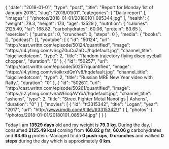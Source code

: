 {
    "date": "2018-01-01",
    "type": "post",
    "title": "Report for Monday 1st of January 2018",
    "slug": "2018\/01\/01",
    "categories": [
        "Daily report"
    ],
    "images": [
        "\/photos\/2018-01-01\/20180101_085344.jpg"
    ],
    "health": {
        "weight": 79.3,
        "height": 173,
        "age": 13529
    },
    "nutrition": {
        "calories": 2125.49,
        "fat": 168.82,
        "carbohydrates": 60.06,
        "protein": 83.65
    },
    "exercise": {
        "pushups": 0,
        "crunches": 0,
        "steps": 0
    },
    "media": {
        "books": [],
        "podcast": [],
        "youtube": [
            {
                "id": "50124",
                "url": "http:\/\/cast.writtn.com\/episode\/50124\/quantified",
                "image": "https:\/\/i4.ytimg.com\/vi\/cgZ0uCuZhDU\/hqdefault.jpg",
                "channel_title": "bigclivedotcom",
                "type": 2,
                "title": "Random trajectory flying disco eyeball chopper.",
                "duration": "0"
            },
            {
                "id": "50257",
                "url": "http:\/\/cast.writtn.com\/episode\/50257\/quantified",
                "image": "https:\/\/i4.ytimg.com\/vi\/oikrxdQnYv8\/hqdefault.jpg",
                "channel_title": "bigclivedotcom",
                "type": 2,
                "title": "Russian MRE New Year video with Ralfy.",
                "duration": "0"
            },
            {
                "id": "50261",
                "url": "http:\/\/cast.writtn.com\/episode\/50261\/quantified",
                "image": "https:\/\/i2.ytimg.com\/vi\/aW6icqAVYoA\/hqdefault.jpg",
                "channel_title": "ashens",
                "type": 2,
                "title": "Street Fighter Metal Nanofigs | Ashens",
                "duration": "0"
            }
        ],
        "movies": [
            {
                "id": "tt3315342",
                "title": "Logan",
                "year": "2017",
                "url": "http:\/\/www.imdb.com\/title\/tt3315342\/"
            }
        ],
        "photos": [
            "\/photos\/2018-01-01\/20180101_085344.jpg"
        ]
    }
}

Today I am <strong>13529 days</strong> old and my weight is <strong>79.3 kg</strong>. During the day, I consumed <strong>2125.49 kcal</strong> coming from <strong>168.82 g</strong> fat, <strong>60.06 g</strong> carbohydrates and <strong>83.65 g</strong> protein. Managed to do <strong>0 push-ups</strong>, <strong>0 crunches</strong> and walked <strong>0 steps</strong> during the day which is approximately <strong>0 km</strong>.
